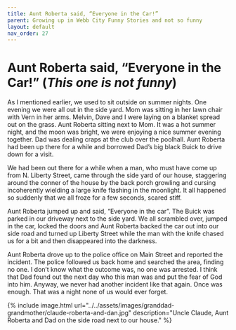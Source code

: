 ```yaml
---
title: Aunt Roberta said, “Everyone in the Car!”
parent: Growing up in Webb City Funny Stories and not so funny
layout: default
nav_order: 27
---
```


# Aunt Roberta said, “Everyone in the Car!” (*This one is not funny*)

As I mentioned earlier, we used to sit outside on summer nights.  One evening we were all out in the side yard.  Mom was sitting in her lawn chair with Vern in her arms. Melvin, Dave and I were laying on a blanket spread out on the grass. Aunt Roberta sitting next to Mom.  It was a hot summer night, and the moon was bright, we were enjoying a nice summer evening together.  Dad was dealing craps at the club over the poolhall. Aunt Roberta had been up there for a while and borrowed Dad’s big black Buick to drive down for a visit.

We had been out there for a while when a man, who must have come up from N. Liberty Street, came through the side yard of our house, staggering around the conner of the house by the back porch growling and cursing incoherently wielding a large knife flashing in the moonlight. It all happened so suddenly that we all froze for a few seconds, scared stiff.

Aunt Roberta jumped up and said, “Everyone in the car”. The Buick was parked in our driveway next to the side yard. We all scrambled over, jumped in the car, locked the doors and Aunt Roberta backed the car out into our side road and turned up Liberty Street while the man with the knife chased us for a bit and then disappeared into the darkness.

Aunt Roberta drove up to the police office on Main Street and reported the incident.  The police followed us back home and searched the area, finding no one. I don’t know what the outcome was, no one was arrested.  I think that Dad found out the next day who this man was and put the fear of God into him. Anyway, we never had another incident like that again.  Once was enough. That was a night none of us would ever forget.

{% include image.html url="../../assets/images/granddad-grandmother/claude-roberta-and-dan.jpg" description="Uncle Claude, Aunt Roberta and Dad on the side road next to our house." %}
